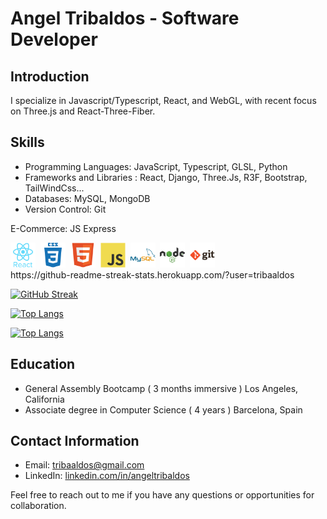 # Angel Tribaldos - Software Developer

## Introduction

I specialize in Javascript/Typescript, React, and WebGL, with recent focus on Three.js and React-Three-Fiber.

## Skills
- Programming Languages: JavaScript, Typescript, GLSL, Python
- Frameworks and Libraries : React, Django, Three.Js, R3F, Bootstrap, TailWindCss...
- Databases: MySQL, MongoDB
- Version Control: Git

E-Commerce: JS Express

<div>
  <img src="https://github.com/devicons/devicon/blob/master/icons/react/react-original-wordmark.svg" title="React" alt="React" width="40" height="40"/>&nbsp;
  <img src="https://github.com/devicons/devicon/blob/master/icons/css3/css3-plain-wordmark.svg"  title="CSS3" alt="CSS" width="40" height="40"/>&nbsp;
  <img src="https://github.com/devicons/devicon/blob/master/icons/html5/html5-original.svg" title="HTML5" alt="HTML" width="40" height="40"/>&nbsp;
  <img src="https://github.com/devicons/devicon/blob/master/icons/javascript/javascript-original.svg" title="JavaScript" alt="JavaScript" width="40" height="40"/>&nbsp;
  <img src="https://github.com/devicons/devicon/blob/master/icons/mysql/mysql-original-wordmark.svg" title="MySQL"  alt="MySQL" width="40" height="40"/>&nbsp;
  <img src="https://github.com/devicons/devicon/blob/master/icons/nodejs/nodejs-original-wordmark.svg" title="NodeJS" alt="NodeJS" width="40" height="40"/>&nbsp;
  <img src="https://github.com/devicons/devicon/blob/master/icons/git/git-original-wordmark.svg" title="Git" **alt="Git" width="40" height="40"/>
</div>
https://github-readme-streak-stats.herokuapp.com/?user=tribaaldos

[![GitHub Streak](http://github-readme-streak-stats.herokuapp.com?user=tribaaldos&theme=dark&background=000000)](https://git.io/streak-stats)

[![Top Langs](https://github-readme-stats.vercel.app/api/top-langs/?username=tribaaldos)](https://github.com/anuraghazra/github-readme-stats)

[![Top Langs](https://github-readme-stats.vercel.app/api/top-langs/?username=tribaaldos&layout=compact&theme=vision-friendly-dark)](https://github.com/anuraghazra/github-readme-stats)



## Education
- General Assembly Bootcamp ( 3 months immersive ) Los Angeles, California
- Associate degree in Computer Science ( 4 years ) Barcelona, Spain

## Contact Information
- Email: tribaaldos@gmail.com
- LinkedIn: [linkedin.com/in/angeltribaldos](https://www.linkedin.com/in/angeltribaldos)

Feel free to reach out to me if you have any questions or opportunities for collaboration. 

